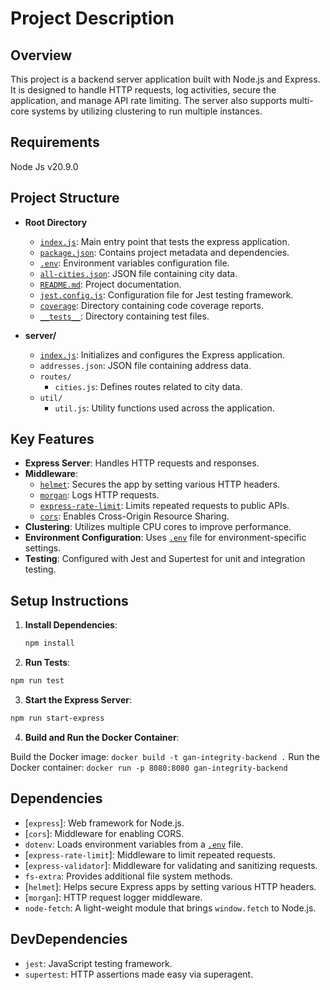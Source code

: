 # Project Description

## Overview

This project is a backend server application built with Node.js and Express. It is designed to handle HTTP requests, log activities, secure the application, and manage API rate limiting. The server also supports multi-core systems by utilizing clustering to run multiple instances.

## Requirements
 Node Js v20.9.0

## Project Structure

- **Root Directory**
  - [`index.js`](index.js): Main entry point that tests the express application.
  - [`package.json`](package.json): Contains project metadata and dependencies.
  - [`.env`](.env): Environment variables configuration file.
  - [`all-cities.json`](all-cities.json): JSON file containing city data.
  - [`README.md`](README.md): Project documentation.
  - [`jest.config.js`](jest.config.js): Configuration file for Jest testing framework.
  - [`coverage`](coverage): Directory containing code coverage reports.
  - [`__tests__`](__tests__): Directory containing test files.

- **server/**
  - [`index.js`](index.js): Initializes and configures the Express application.
  - `addresses.json`: JSON file containing address data.
  - `routes/`
    - `cities.js`: Defines routes related to city data.
  - `util/`
    - `util.js`: Utility functions used across the application.

## Key Features

- **Express Server**: Handles HTTP requests and responses.
- **Middleware**:
  - [`helmet`](node_modules/helmet/index.d.cts): Secures the app by setting various HTTP headers.
  - [`morgan`](/Users/paullungu/Library/Caches/typescript/5.6/node_modules/@types/morgan/index.d.ts): Logs HTTP requests.
  - [`express-rate-limit`](/Users/paullungu/Library/Caches/typescript/5.6/node_modules/@types/express/index.d.ts): Limits repeated requests to public APIs.
  - [`cors`](/Users/paullungu/Library/Caches/typescript/5.6/node_modules/@types/cors/index.d.ts): Enables Cross-Origin Resource Sharing.
- **Clustering**: Utilizes multiple CPU cores to improve performance.
- **Environment Configuration**: Uses [`.env`](.env) file for environment-specific settings.
- **Testing**: Configured with Jest and Supertest for unit and integration testing.

## Setup Instructions

1. **Install Dependencies**:
   ```sh
   npm install
   ```

2. **Run Tests**:

```sh
npm run test
```

3. **Start the Express Server**:

```sh
npm run start-express
```

4. **Build and Run the Docker Container**:

Build the Docker image: `docker build -t gan-integrity-backend .`
Run the Docker container: `docker run -p 8080:8080 gan-integrity-backend`


## Dependencies

- [`express`]: Web framework for Node.js.
- [`cors`]: Middleware for enabling CORS.
- `dotenv`: Loads environment variables from a [`.env`](.env) file.
- [`express-rate-limit`]: Middleware to limit repeated requests.
- [`express-validator`]: Middleware for validating and sanitizing requests.
- `fs-extra`: Provides additional file system methods.
- [`helmet`]: Helps secure Express apps by setting various HTTP headers.
- [`morgan`]: HTTP request logger middleware.
- `node-fetch`: A light-weight module that brings `window.fetch` to Node.js.

## DevDependencies

- `jest`: JavaScript testing framework.
- `supertest`: HTTP assertions made easy via superagent.